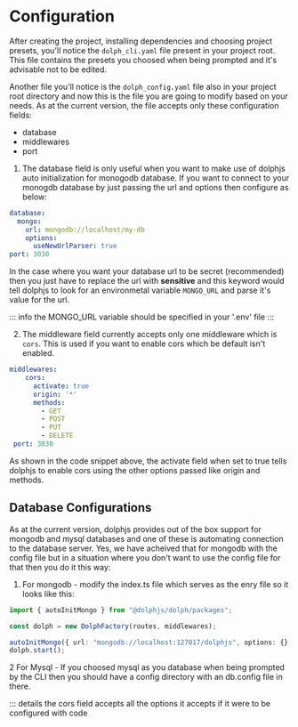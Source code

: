 # Configuration

After creating the project, installing dependencies and choosing project presets, you'll notice the `dolph_cli.yaml` file present in your project root. This file contains the presets you choosed when being prompted and it's advisable not to be edited.

Another file you'll notice is the `dolph_config.yaml` file also in your project root directory and now this is the file you are going to modify based on your needs.
As at the current version, the file accepts only these configuration fields:

- database
- middlewares
- port

1. The database field is only useful when you want to make use of dolphjs auto initialization for monogodb database. If you want to connect to your monogdb database by just passing the url and options then configure as below:

```yaml
database:
  mongo:
    url: mongodb://localhost/my-db
    options:
      useNewUrlParser: true
port: 3030
```

In the case where you want your database url to be secret (recommended) then you just have to replace the url with **sensitive** and this keyword would tell dolphjs to look for an environmetal variable `MONGO_URL` and parse it's value for the url.

::: info
the MONGO_URL variable should be specified in your '.env' file
:::

2. The middleware field currently accepts only one middleware which is `cors`. This is used if you want to enable cors which be default isn't enabled.

```yaml
middlewares:
    cors:
      activate: true
      origin: '*'
      methods:
        - GET
        - POST
        - PUT
        - DELETE
 port: 3030
```

As shown in the code snippet above, the activate field when set to true tells dolphjs to enable cors using the other options passed like origin and methods.

## Database Configurations

As at the current version, dolphjs provides out of the box support for mongodb and mysql databases and one of these is automating connection to the database server.
Yes, we have acheived that for mongodb with the config file but in a situation where you don't want to use the config file for that then you do it this way:

1. For mongodb - modify the index.ts file which serves as the enry file so it looks like this:

```typescript
import { autoInitMongo } from "@dolphjs/dolph/packages";

const dolph = new DolphFactory(routes, middlewares);

autoInitMongo({ url: "mongodb://localhost:127017/dolphjs", options: {} });
dolph.start();
```

2 For Mysql - If you choosed mysql as you database when being prompted by the CLI then you should have a config directory with an db.config file in there.

::: details the cors field accepts all the options it accepts if it were to be configured with code
